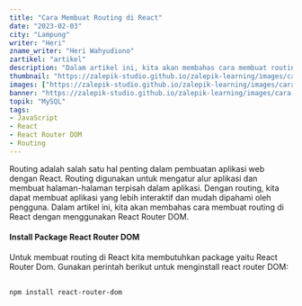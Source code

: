 ```yaml
---
title: "Cara Membuat Routing di React"
date: "2023-02-03"
city: "Lampung"
writer: "Heri"
zname_writer: "Heri Wahyudiono"
zartikel: "artikel"
description: "Dalam artikel ini, kita akan membahas cara membuat routing di React dengan menggunakan React Router DOM"
thumbnail: "https://zalepik-studio.github.io/zalepik-learning/images/cara-membuat-routing-di-react/thumbnail.png"
images: ["https://zalepik-studio.github.io/zalepik-learning/images/cara-membuat-routing-di-react/images.png"]
banner: "https://zalepik-studio.github.io/zalepik-learning/images/cara-membuat-routing-di-react/banner.png"
topik: "MySQL"
tags: 
- JavaScript
- React
- React Router DOM
- Routing
---
```


Routing adalah salah satu hal penting dalam pembuatan aplikasi web dengan React. Routing digunakan untuk mengatur alur aplikasi dan membuat halaman-halaman terpisah dalam aplikasi. Dengan routing, kita dapat membuat aplikasi yang lebih interaktif dan mudah dipahami oleh pengguna. Dalam artikel ini, kita akan membahas cara membuat routing di React dengan menggunakan React Router DOM.

#### Install Package React Router DOM

Untuk membuat routing di React kita membutuhkan package yaitu React Router Dom. Gunakan perintah berikut untuk menginstall react router DOM:

<pre class="language-javascript">
  <code class="language-javascript">
npm install react-router-dom
  </code>
</pre>